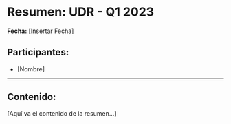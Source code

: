 # Resumen: UDR - Q1 2023

**Fecha:** [Insertar Fecha]

## Participantes:
* [Nombre]

---

## Contenido:

[Aquí va el contenido de la resumen...]